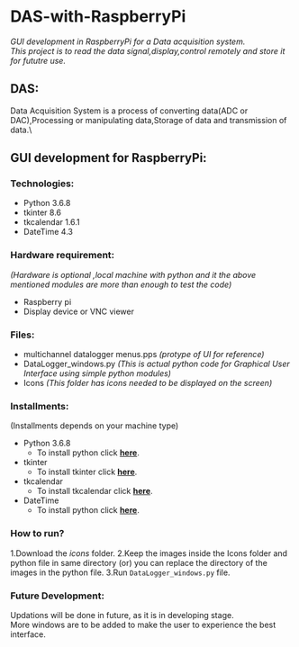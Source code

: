 # DAS-with-RaspberryPi</br>
*GUI development in RaspberryPi for a Data acquisition system.  
This project is to read the data signal,display,control remotely and store it for fututre use.*


## DAS:
 Data Acquisition System is a process of converting data(ADC or DAC),Processing or manipulating data,Storage of data and transmission of data.\


## GUI development for RaspberryPi:
### Technologies:
- Python 3.6.8
- tkinter 8.6
- tkcalendar 1.6.1
- DateTime 4.3


### Hardware requirement:
*(Hardware is optional ,local machine with python and it the above mentioned modules are more than enough to test the code)*
- Raspberry pi 
- Display device or VNC viewer


### Files:
* multichannel datalogger menus.pps
    *(protype of UI for reference)*
* DataLogger_windows.py
    *(This is actual python code for Graphical User Interface using simple python modules)*
* Icons
    *(This folder has icons needed to be displayed on the screen)*
    
    
### Installments:
(Installments depends on your machine type)
* Python 3.6.8
   * To install python click **[here](https://www.python.org/downloads/)**.
* tkinter       
   * To install tkinter click **[here](https://pypi.org/project/tkintertable/)**.
* tkcalendar
   * To install tkcalendar click **[here](https://pypi.org/project/tkcalendar/)**.
* DateTime
   * To install python click **[here](https://pypi.org/project/DateTime/)**.
   
   
### How to run?
1.Download the *icons* folder.
2.Keep the images inside the Icons folder and python file in same directory
  (or) you can replace the directory of the images in the python file.
3.Run `DataLogger_windows.py` file.


### Future Development:
Updations will be done in future, as it is in developing stage.    
More windows are to be added to make the user to experience the best interface.
 


